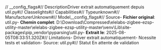 // __config_flags#// DescriptionDriver extrait automatiquement depuis util.py#// Classelights#// Capabilities#// Typeunknown#// ManufacturerUnknown#// Model__config_flags#// Source- **Fichier original**: util.py- **Chemin complet**: D:\Download\Compressed\elelabs-zigbee-ezsp-utility-master\elelabs-zigbee-ezsp-utility-master\venv\Lib\site-packages\pip\_vendor\pyparsing\util.py- **Extrait le**: 2025-08-05T08:33:51.320Z#// Limitations- Driver extrait automatiquement- Ncessite tests et validation- Source: util.py#// Statut En attente de validation
